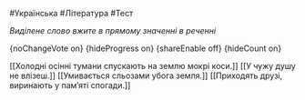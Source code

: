 #Українська #Література #Тест

*Виділене слово вжите в прямому значенні в реченні*

{noChangeVote on}
{hideProgress on}
{shareEnable off}
{hideCount on}

[[Холодні осінні тумани спускають на землю мокрі коси.]]
[[У чужу душу не влізеш.]]
[[Умивається сльозами убога земля.]]
[[Приходять друзі, виринають у пам’яті спогади.]]
